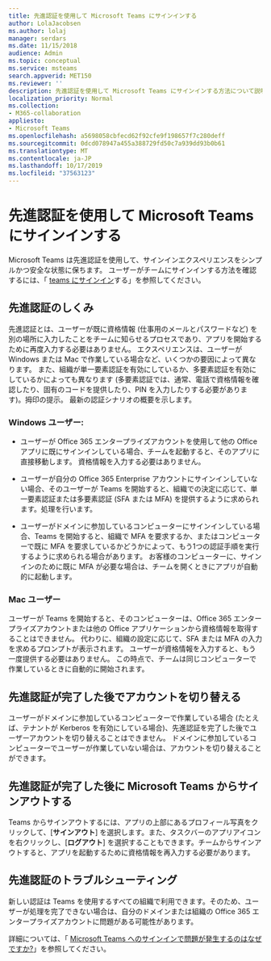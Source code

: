 ```yaml
---
title: 先進認証を使用して Microsoft Teams にサインインする
author: LolaJacobsen
ms.author: lolaj
manager: serdars
ms.date: 11/15/2018
audience: Admin
ms.topic: conceptual
ms.service: msteams
search.appverid: MET150
ms.reviewer: ''
description: 先進認証を使用して Microsoft Teams にサインインする方法について説明します。
localization_priority: Normal
ms.collection:
- M365-collaboration
appliesto:
- Microsoft Teams
ms.openlocfilehash: a5698058cbfecd62f92cfe9f198657f7c280deff
ms.sourcegitcommit: 0dcd078947a455a388729fd50c7a939dd93b0b61
ms.translationtype: MT
ms.contentlocale: ja-JP
ms.lasthandoff: 10/17/2019
ms.locfileid: "37563123"
---
```

<a name="sign-in-to-microsoft-teams-using-modern-authentication"></a>先進認証を使用して Microsoft Teams にサインインする
==========================

Microsoft Teams は先進認証を使用して、サインインエクスペリエンスをシンプルかつ安全な状態に保ちます。 ユーザーがチームにサインインする方法を確認するには、「 [teams にサインイン](https://support.office.com/article/sign-in-to-teams-ea4b1443-d11b-4791-8ae1-9977e7723055)する」を参照してください。

## <a name="how-modern-authentication-works"></a>先進認証のしくみ

先進認証とは、ユーザーが既に資格情報 (仕事用のメールとパスワードなど) を別の場所に入力したことをチームに知らせるプロセスであり、アプリを開始するために再度入力する必要はありません。 エクスペリエンスは、ユーザーが Windows または Mac で作業している場合など、いくつかの要因によって異なります。 また、組織が単一要素認証を有効にしているか、多要素認証を有効にしているかによっても異なります (多要素認証では、通常、電話で資格情報を確認したり、固有のコードを提供したり、PIN を入力したりする必要があります)。拇印の提示。 最新の認証シナリオの概要を示します。

### <a name="windows-users"></a>Windows ユーザー: 

- ユーザーが Office 365 エンタープライズアカウントを使用して他の Office アプリに既にサインインしている場合、チームを起動すると、そのアプリに直接移動します。 資格情報を入力する必要はありません。

- ユーザーが自分の Office 365 Enterprise アカウントにサインインしていない場合、そのユーザーが Teams を開始すると、組織での決定に応じて、単一要素認証または多要素認証 (SFA または MFA) を提供するように求められます。処理を行います。

- ユーザーがドメインに参加しているコンピューターにサインインしている場合、Teams を開始すると、組織で MFA を要求するか、またはコンピューターで既に MFA を要求しているかどうかによって、もう1つの認証手順を実行するように求められる場合があります。 お客様のコンピューターに、サインインのために既に MFA が必要な場合は、チームを開くときにアプリが自動的に起動します。

### <a name="mac-users"></a>Mac ユーザー 

ユーザーが Teams を開始すると、そのコンピューターは、Office 365 エンタープライズアカウントまたは他の Office アプリケーションから資格情報を取得することはできません。 代わりに、組織の設定に応じて、SFA または MFA の入力を求めるプロンプトが表示されます。 ユーザーが資格情報を入力すると、もう一度提供する必要はありません。 この時点で、チームは同じコンピューターで作業しているときに自動的に開始されます。

## <a name="switching-accounts-after-completing-modern-authentication"></a>先進認証が完了した後でアカウントを切り替える

ユーザーがドメインに参加しているコンピューターで作業している場合 (たとえば、テナントが Kerberos を有効にしている場合)、先進認証を完了した後でユーザーアカウントを切り替えることはできません。 ドメインに参加しているコンピューターでユーザーが作業していない場合は、アカウントを切り替えることができます。

## <a name="signing-out-of-microsoft-teams-after-completing-modern-authentication"></a>先進認証が完了した後に Microsoft Teams からサインアウトする
Teams からサインアウトするには、アプリの上部にあるプロフィール写真をクリックして、[**サインアウト**] を選択します。また、タスクバーのアプリアイコンを右クリックし、[**ログアウト**] を選択することもできます。チームからサインアウトすると、アプリを起動するために資格情報を再入力する必要があります。

## <a name="troubleshooting-modern-authentication"></a>先進認証のトラブルシューティング

新しい認証は Teams を使用するすべての組織で利用できます。そのため、ユーザーが処理を完了できない場合は、自分のドメインまたは組織の Office 365 エンタープライズアカウントに問題がある可能性があります。 

詳細については、「 [Microsoft Teams へのサインインで問題が発生するのはなぜですか?](https://support.office.com/article/why-am-i-having-trouble-signing-in-to-microsoft-teams-a02f683b-61a3-4008-9447-ee60c5593b0f)」を参照してください。

